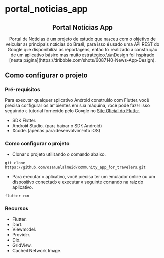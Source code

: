 # portal_noticias_app
<h2 align="center">
  Portal Notícias App
</h2>

<p align="center">Portal de Notícias é um projeto de estudo que nasceu com o objetivo de veicular as principais notícias do Brasil, para isso é usado uma API REST do Google que disponibiliza as reportagens, então foi realizado a construção de um aplicativo básico mas muito estratégico.\n\nDesign foi inspirado [nesta página](https://dribbble.com/shots/6087140-News-App-Design).</p>

## Como configurar o projeto

### Pré-requisitos

Para executar qualquer aplicativo Android construído com Flutter, você precisa configurar os ambientes em sua máquina, você pode fazer isso seguindo o tutorial fornecido pelo Google no [Site Oficial do Flutter](https://flutter.dev/docs/get-started/install).

- SDK Flutter.
- Android Studio. (para baixar o SDK Android)
- Xcode. (apenas para desenvolvimento iOS)

### Como configurar o projeto

-   Clonar o projeto utilizando o comando abaixo.
 
```shell
git clone https://github.com/osamuelalmeid/community_app_for_travelers.git
```

-   Para executar o aplicativo, você precisa ter um emulador online ou um dispositivo conectado e executar o seguinte comando na raiz do aplicativo.

```shell
flutter run
```

### Recursos
-   Flutter.
-   Dart.
-   Viewmodel.
-   Provider.
-   Dio.
-   GridView.
-   Cached Network Image.